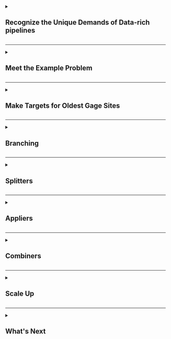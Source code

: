 <details>
<summary><h2>Recognize the Unique Demands of Data-rich pipelines</h2></summary>

In this course you'll learn about tools for data-intensive pipelines: how to download many datasets, run many models, or make many plots. Whereas a `for` loop would work for many quick tasks, here our focus is on tools for managing sets of larger tasks that each take a long time and/or are subject to occasional failure.

A recurring theme in this activity will be the *split-apply-combine* paradigm, which has many implementations in many software languages because it is so darn useful for data analyses. It works like this:

1. *Split* a large dataset or list of tasks into logical chunks, e.g., one data chunk per lake in an analysis of many lakes.
1. *Apply* an analysis to each chunk, e.g., fit a model to the data for each lake.
1. *Combine* the results into a single orderly bundle, e.g., a table of fitted model coefficients for all the lakes.

There can be variations on this basic paradigm, especially for larger projects:

1. The choice of how to *Split* an analysis can vary - for example, it might be fastest to download data for chunks of 100 sites rather than downloading all 10000 sites at once or downloading each site independently.
1. Sometimes we have several *Apply* steps - for example, for each site you might want to munge the data, fit a model, extract the model parameters, _and_ make a diagnostic plot specific to that site.
1. The *Combine* step isn't always necessary to the analysis - for example, we may prefer to publish a collection of plot .png files, one per site, rather than combining all the site plots into a single unweildy report file. That said, we may still find it useful to _also_ create a table summarizing which plots were created successfully and which were not.

### Setting Up Your Repo

You'll be revising files in this repository shortly. To follow a process similar to our team's standard git workflow, you should first clone this training repository to your local machine so that you can make file changes and commits there. 

### :keyboard: Activity: Set up your local repository

Open a git bash shell (Windows) or a terminal window (Mac) and change (`cd`) into the directory you work in for projects in R (for me, this is `~/Documents/Code`). There, clone the repository and set your working directory to the new project folder that was created:
```
git clone git@github.com:<user-name>/ds-pipelines-3-course-static.git
cd ds-pipelines-3-course-static
```

### :keyboard: Activity: Install packages as needed

You may need to install some of the packages for this course if you don't have them already. These are:

* **targets**
* **tarchetypes**
* **tidyverse**
* **dataRetrieval**
* **urbnmapr**
* **rnaturalearth**
* **cowplot**
* **leaflet**
* **leafpop**
* **htmlwidgets**

Install **urbnmapr** with `remotes::install_github('UrbanInstitute/urbnmapr')`.

All the rest should be installable with `install.packages()`.

### :keyboard: Activity: Invite some collaborators

One of the course coordinators was named as your contact for this course. They will provide code reviews during your course. To make it possible for you to request reviews from them, go to the *Settings* tab, *Manage access* subtab, and then click the green button to *Invite a collaborator* to add each of their usernames to your repo.

![How to invite reviewers](https://user-images.githubusercontent.com/12039957/83422503-9fb65e00-a3f7-11ea-8e06-ad87c813247e.png)

</details>

<hr>

<details>
<summary><h2>Meet the Example Problem</h2></summary>

It's time to meet the data analysis challenge for this course! Over the next series of lessons, you'll connect with the [USGS National Water Information System (NWIS)](https://waterdata.usgs.gov/nwis) web service to learn about some of the longest-running monitoring stations in USGS streamgaging history.

The repository for this course is already set up with a basic **targets** data pipeline that:
* Queries NWIS to find the oldest discharge gage in each of three Upper Midwest states
* Maps the state-winner gages

### :keyboard: Activity: Switch to a new branch

Before you edit any code, create a local branch called "three-states" and push that branch up to the remote location "origin" (which is the github host of your repository).

```
git checkout main
git pull origin main
git checkout -b three-states
git push -u origin three-states
```

The first two lines aren't strictly necessary when you don't have any new branches, but it's a good habit to head back to `main` and sync with "origin" whenever you're transitioning between branches and/or PRs.

### :keyboard: Activity: Explore the starter pipeline

Without modifying any code, start by inspecting and running the existing data pipeline.

- [ ] Open up *_targets.R* and read through - can you guess what will happen when you build the pipeline?
- [ ] Build all targets in the pipeline.
- [ ] Check out the contents of `oldest_active_sites`.

:bulb: Refresher hints:

* To build a pipeline, run `library(targets)` and then `tar_make()`.
* To assign an R-object pipeline target to your local environment, run `tar_load(mytarget)`. This function will load the object in its current state. 
* If you want to make sure you have the most up-to-date version of the target, you can have **targets** check for currentness or rebuild first by running `tar_make(mytarget)` and then using `tar_load(mytarget)`.
* You'll pretty much always want to call `library(targets)` in your R session while developing pipeline code - otherwise, you need to call `targets::tar_make()` in place of `tar_make()` anytime you run that command, and all that extra typing can add up.

When you're satisfied that you understand the current pipeline, note the value of `oldest_active_sites$site_no` and the image from *site_map.png* in an issue.

### :keyboard: Activity: Spot the split-apply-combine

Hey, did you notice that there's a *split-apply-combine* action happening in this repo already?

Check out the `find_oldest_sites()` function:
```r
find_oldest_sites <- function(states, parameter) {
  purrr::map_df(states, find_oldest_site, parameter)
}
```
This function:
- *splits* `states` into each individual state
- *applies* `find_oldest_site` to each state
- *combines* the results back into a single `tibble`

and it all happened in just one line! The *split-apply-combine* operations we'll be exploring in this course require more code and are more useful for slow or fault-prone activities, but they follow the same general pattern.

Check out the documentation for `map_df` at `?purrr::map_df` or [online here](https://purrr.tidyverse.org/reference/map.html) if this function is new to you.

### :keyboard: Activity: Apply a downloading function to each state

Awesome, time for your first code changes :pencil2:.

- [ ] Write three targets in *_targets.R* to apply `get_site_data()` to each state in `states` (insert these new targets under the `# TODO: PULL SITE DATA HERE` placeholder in `_targets.R`). The targets should be named `wi_data`, `mn_data`, and `mi_data`. `oldest_active_sites` should be used for the `sites_info` argument in `get_site_data()`.

- [ ] Add a call to `source()` near the top of *_targets.R* as needed to make your pipeline executable.

- [ ] Test it: You should be able to run `tar_make()` with no arguments to get everything built.

:bulb: Hint: the `get_site_data()` function already exists and shouldn't need modification. You can find it by browsing the repo or by hitting **Ctrl-SHIFT-F.** in RStudio and then searching for "get_site_data".

When you're satisfied with your code, open a PR to merge the "three-states" branch into "main". Make sure to add `_targets/*`, `3_visualize/out/*`, and any *.DS_Store* files to your `.gitignore` file before committing anything. In the description box for your PR, include a screenshot or transcript of your console session where the targets get built.

</details>

<hr>

<details>
<summary><h2>Make Targets for Oldest Gage Sites</h2></summary>

Congrats, your PR is open! 

Did you have to run `tar_make()` more than once to get the build to complete? I set up the repo so that would be likely. Note that you *didn't* have to change your code or figure out which targets failed before calling `tar_make()` again - that's the beauty of a formal data pipeline. But you *did* (probably) have to call `tar_make()` several times...that's the inefficiency that we'll be tackling in the next section. Stay tuned! :popcorn:

### :keyboard: Activity: Get this PR reviewed

You've probably coded things correctly to resolve the issues presented earlier...but to follow our best practices, you should still ask someone else to do a review and merge when they agree it's ready.

Assign your course contact to review and merge your PR (after any revisions that may be needed). Also add comments to this PR or in Teams with any questions that have come up.

</details>

<hr>

<details>
<summary><h2>Branching</h2></summary>

In the last section you noted some inefficiencies with writing out many nearly-identical targets within a remake.yml:
1. It's a pain (more typing and potentially a very long *_targets.R* file) to add new sites.
2. Potential for errors (more typing, more copy/paste = more room for making mistakes).

In this section we'll fix those inefficiencies by adopting the *branching* approach supported by **targets** and the support package **tarchetypes**.

### Definitions

**Branching** in **targets** refers to the approach of scaling up a pipeline to accomodate many tasks. It is the **targets** implementation of the *split-apply-combine* operation. In essence, we *split* a dataset into some number of **tasks**, then to each task we *apply* one or more analysis **steps**. Branches are the resulting targets for each unique task-and-step match.

In the example analysis for this course, each task is a state and the first step is a call to `get_site_data()` for that state's oldest monitoring site. Later we'll create additional steps for tallying and plotting observations for each state's site. See the image below for a conceptual model of branching for this course analysis.

![Branches](https://user-images.githubusercontent.com/13220910/125487324-fe9f0204-80ec-4d06-b751-ebf434eec64c.png)

We implement branching in two ways: as **static branching**, where the task targets are predefined before the pipeline runs, and **dynamic branching**, where task targets are defined while the pipeline runs.

In this section you'll adjust the existing pipelining to use branching for this analysis of USGS's oldest gages.

### :keyboard: Activity: Switch to a new branch

Before you edit any code, create a local branch called "static-branching" and push that branch up to the remote location "origin" (which is the github host of your repository).

```
git checkout main
git pull origin main
git checkout -b static-branching
git push -u origin static-branching
```

The first two lines aren't strictly necessary when you don't have any new branches, but it's a good habit to head back to `main` and sync with "origin" whenever you're transitioning between branches and/or PRs.

---
                     
test
                     
<hr> 
Before we get to editing, let's briefly discuss the differences between static and dynamic branching, and how you choose between them.

### Dynamic branching

In dynamic branching, your **tasks** are defined by another target in your pipeline. They are *dynamic* because the task targets can change while the pipeline is being built. This is particular useful when the tasks depend on some number of files that may change through time as you run your pipeline. Read more about the key parts of dynamic branching below.

1. **Set up**: Dynamic branching is set up by using `tar_target()` as you usually would (where the `command` you pass in represents one **step**) but adding the argument `pattern` to define how to split a previous target into tasks. Typically, you will see `map()` used to define the `pattern` for splitting up a target into tasks, but you can find details about other options available [here in the `targets` documentation](https://books.ropensci.org/targets/dynamic.html#pattern-construction). 
2. **Define multiple steps**: To apply multiple steps to a set of tasks, you will need to write addition calls to `tar_target()` calls with `pattern` specified.
3. **Combining branch output**: To complete our split-apply-combine paradigm, we would need the output from each of our branches to be combined into one result per step. Dynamic branching will automatically **combine** the branches into a single output target for the branching step.
4. **Validation/testing**: For dynamic branching, you can test whether your branches are set up how you want them to be by using `tar_pattern()` and iterate on your branching structure before actually executing the pipeline.

Building on the example introduced previously, where we need to download, tally, and then plot data for multiple states, here is what dynamic branching could look like:

```r
library(targets)
library(tidyverse)
library(tarchetypes)

# Add source calls to files containing `get_nwis_data()`, `tally()`, and `plot()` here

list(
  tar_target(states, c('WI', 'MN', 'MI')),
  tar_target(data, get_nwis_data(states), pattern = map(states)),
  tar_target(count, tally(data), pattern = map(data)),
  tar_target(fig, plot(count), pattern = map(count))
)
```

### Static branching

In static branching, your **tasks** are defined by a named list or data.frame passed into your branching command. This is *static* because the tasks created won't update with the pipeline. You would need to update the list or data.frame. Read more about the key parts of static branching below.

1. **Set up**: Static branching is set up by using `tar_map()` function from the package `tarchetypes`. First, you pass in your **tasks** as a named list or data.frame into the `values` argument. Then, you can set up a step by adding a call to `tar_target()` and using the column or list element name containing the unique tasks as an argument to your `command` function. 
2. **Define multiple steps**: To apply multiple steps to a set of tasks, pass additional calls to `tar_target()` as arguments to `tar_map()`. 
3. **Combining branch output**: To complete our split-apply-combine paradigm, we would need the output from each of our branches to be combined into one result per step. Static branching does not automatically **combine** the branches into a single output target for the branching step. After `tar_map()`, add a target for `tar_combine()`, where you pass in the output from `tar_map()` and then specify the command used to combine the results into one object.
4. **Validation/testing**: For static branching, you can test whether your branches are set up how you want them to be by using `tar_visnetowrk()`, as we have done to inspect our pipelines without branching. Once you are happy with your branching set up, you can execute the pipeline.

Going back once again to the pipeline where we need to download, tally, and then plot data for multiple states, here is what the static branching version would look like:

```r
library(targets)
library(tidyverse)
library(tarchetypes)

# Add source calls to files containing `get_nwis_data()`, `tally()`, and `plot()` here

tasks <- tibble(states = c('WI', 'MN', 'MI'))

list(
  tar_map(
    values = tasks,
    tar_target(data, get_nwis_data(states)),
    tar_target(count, tally(data)),
    tar_target(fig, plot(count))
  )
)
```

### How do you choose?

How do you know when to use dynamic or static branching? This is tricky because both will work in many scenarios (as we saw above), but it ultimately comes down to how your tasks are defined. 

When your tasks are predefined (e.g. states, a few basins, a specific set of user-defined sites), it makes sense to use static branching (though you can use dynamic as illustrated with our examples above). This doesn't mean you can't manually add a few additional tasks (e.g. include more states) but it means that adding more is a manual step that the user needs to remember to do. One pro to using static branching in these instances is that you can visualize your branches with the rest of your pipeline using `tar_visnetwork()`, whereas you cannot visualize the branches when using the dynamic branching approach.

When your tasks could change based on previous parts of your pipeline, you should choose dynamic branching. Examples of this include iterating over files in a directory (the files could change!) or using an inventory of sites to then pull data (when the inventory reruns, it may return different sites). A con is not being able to visualize your branches ahead of time, but you can still inspect them by running `tar_pattern()`. A pro with dynamic branching is that it follows the same pattern as all of your other targets, by using `tar_target()` with just one additional argument specified. Another pro for dynamic branching is that your output from each branch is automatically combined into one target. 


With that intro out of the way, let's get going on *implementing* code for branching already!

<hr>

Now that you have learned about branching, let's add it to our code. Currently, you have 3 individual targets that will download site data from our 3 Midwest states and store in a target named with the state name. Those targets look something like this:

```r
tar_target(wi_data, get_site_data(oldest_active_sites, states[1], parameter)),
tar_target(mn_data, get_site_data(oldest_active_sites, states[2], parameter)),
tar_target(mi_data, get_site_data(oldest_active_sites, states[3], parameter)),
```

We are going to convert the code for those targets into static branching. We are going to make these changes on the branch that we created earlier. Let's get started!

### :keyboard: Activity: Implement static branching to download data by state

#### Include appropriate packages

Now that we are using static branching, our main pipeline makefile will need the `tarchetypes` package. In addition, we will use `tibble::tibble()` to define our task data.frame. Make these two packages available to the targets pipeline by adding the following to the other library calls in `_targets.R`:

```r
library(tarchetypes)
library(tibble)
```

#### Replace state targets with branching code

To get started, copy the code below and replace your 3 individual state targets (shown above) with it.

```r
tar_map(
  values = tibble(state_abb = states),
  tar_target(data, get_site_data(oldest_active_sites, state_abb, parameter))
  # Insert step for tallying data here
  # Insert step for plotting data here
),
```

#### Verify your task values

This is already set up for you, but is worth going over. Your task names are passed into `tar_map()` using the argument `values`. This argument will accept a list or a data.frame/tibble and the names of the list elements or columns are used as arguments to the functions in your steps. Rather than change the `states` object outside of `tar_map()` (because that would require us to also update `oldest_active_sites` which uses `states`), we are using that vector to create a column called `state_abb` in the `tibble` passed to `values`. That means, when we need to pass in the task names as an argument to a function, we use `state_abb`, the column name containing those task names.

#### Check your progress

You have already learned about `tar_visnetwork()` as a way to visualize your pipeline before running it. By default, it will show targets and functions. We would just like to check that our branch targets are set up appropriately, so try running `tar_visnetwork(targets_only = TRUE)` to get a visual with just targets. You should see something similar to the image below, where there are three targets prefixed with `data_`. 

![branch_targets](https://user-images.githubusercontent.com/13220910/119854642-daea5080-bed6-11eb-9c64-a4bfab5d437a.png)

Those targets prefixed with `data_` are the branches (targets per task-step) for the `get_site_data()` step. They are automatically named using the target name you pass to `tar_target()` + an `_` + the task identifier. You can test this by changing that target name from `data` to `nwis_data` and re-running `tar_visnetwork(targets_only = TRUE)`. You should now see the branches `nwis_data_MI`, `nwis_data_MN`, and `nwis_data_WI` in the visual.

You can also use a function called `tar_manifest()` to check your pipeline before running. It will return a table of information about each target and the function call that will be used to create it. Try running `tar_manifest()`. You should see

```r
# A tibble: 5 x 3
  name                command                                                            pattern
  <chr>               <chr>                                                              <chr>  
1 oldest_active_sites "find_oldest_sites(states, parameter)"                             NA     
2 nwis_data_MI        "get_site_data(oldest_active_sites, \"MI\", parameter)"            NA     
3 nwis_data_MN        "get_site_data(oldest_active_sites, \"MN\", parameter)"            NA     
4 nwis_data_WI        "get_site_data(oldest_active_sites, \"WI\", parameter)"            NA     
5 site_map_png        "map_sites(\"3_visualize/out/site_map.png\", oldest_active_sites)" NA        
```

If your pipeline doesn't look as you expect it should, keep iterating on your code in the `_targets.R` file. When you're happy with your pipeline, run `tar_manifest(starts_with('nwis_data'))` to see the details for just the branches.

<hr>

Now that you have branching set up for downloading data from NWIS, it is time to run the pipeline!

### :keyboard: Activity: Use `tar_make()` to build the pipeline with static branching

Run `tar_make()` to execute your pipeline. You may have to call `tar_make()` a few times to get through any [pretend] failures in the data pulls (I had to run it 5 times), but ultimately you should have seen something like this output:

```r
> tar_make()
v skip target oldest_active_sites
v skip target nwis_data_MI
v skip target nwis_data_MN
* run target nwis_data_WI
  Retrieving data for WI-04073500
* run target site_map_png
* end pipeline
```

If you're not there yet, keep trying until your output has only `*` or `v` next to the output. Then proceed: 

1. Call `tar_make()` one more time. You should see a green "V" next to each target.

2. Add `'IL'` to the `states` target. Then call `tar_make()` again (you may have to run it multiple times to get passed [pretend] failures). It builds `data_IL` for you right? Cool! But there's something inefficient happening here, too - what is it? Can you guess why this is happening?

3. Make a small change to the `get_site_data()` function: change `Sys.sleep(2)` to `Sys.sleep(0.5)`. Then call `tar_make()` again (and again and again if you get [pretend] internet failures). What happened?

Answer the questions from 2 and 3 above for yourself.

#### Check your progress

Here are my answers to the above questions:

_Q: 2. Add `'IL'` to the `states` target. Then call `tar_make()` again (you may have to run it multiple times to get passed [pretend] failures). It builds `data_IL` for you right? Cool! But there's something inefficient happening here, too - what is it? Can you guess why this is happening?_

A: It built `WI_data`, `MN_data`, and `MI_data` again even though there was no need to download those files again. This happened because those three targets each depend on `oldest_active_sites`, the inventory object, and that object changed to include information about a gage in Illinois. It would be ideal if each branch only depended on exactly the values that determine whether the data need to be downloaded again.

_Q: 3. Make a small change to the `get_site_data()` function: change `Sys.sleep(2)` to `Sys.sleep(0.5)`. Then call `tar_make()` again (and again and again if you get [pretend] internet failures). What happened?_

A: It skipped `oldest_active_sites` and then rebuilt each of the branches, `nwis_data_MI`, `nwis_data_MN`, `nwis_data_WI`, and `nwis_data_IL`. **targets** knows that the function updated and that these targets depend on that function. So cool! But the change we made doesn't actually change the output files from this function, but **targets** doesn't know that; it noticed a change in the function and rebuilt all of the targets that used it. The good thing is that any targets that depend on these `nwis_data_` targets would not rebuild because they wouldn't have changed since the last build. Also a reminder as to why it is a good idea to keep functions focused on smaller, specific activities. The more that the function does, the more opportunities there are for you to make updates/fixes/improvements, and you may end up rebuilding more than you want to. 

We'll deal with (2) in the next section.

### :keyboard: Activity: Create a PR with your new branching technique

You now have a functioning pipeline that uses branching to download data for the oldest USGS streamgage in 4 different states! Go ahead and commit these changes to `_targets.R` to your branch and then open a Pull Request. Now assign your course contact to review your PR. Either they or you can merge after any comments or change requests have been resolved.

</details>

<hr>

<details>
<summary><h2>Splitters</h2></summary>

In the last section you noted a lingering inefficiency: When you added Illinois to the `states` vector, your branching pipeline built `nwis_data_WI`, `nwis_data_MN`, and `nwis_data_MI` again even though there was no need to download those files again. This happened because those three targets each depend on `oldest_active_sites`, the inventory target, and that target changed to include information about a gage in Illinois. As I noted in that section, it would be ideal if each task branch only depended on exactly the values that determine whether the data need to be downloaded again. But we need a new tool to get there: a **splitter**.

The splitter we're going to create in this section will split `oldest_active_sites` into a separate table for each state. In this case each table will be just one row long, but there are plenty of situations where the inputs to a set of tasks will be larger, even after splitting into task-size chunks. Some splitters will be quick to run and others will take a while, but either way, we'll be saving ourselves time in the overall pipeline!

### Background

#### The object way to split

So far in our pipeline, we already have an object that contains the inventory information for all of the states, `oldest_active_sites`. Now, we can write a splitter to take the full inventory and one state name and return a one-row table.

```r
get_state_inventory <- function(sites_info, state) {
  site_info <- dplyr::filter(sites_info, state_cd == state)
}
```

And then we could insert an initial branching step where we pulled out that state's information before passing it to the next step, such that our `tar_map()` call would look like:
```r
tar_map(
  values = tibble(state_abb = states),
  tar_target(nwis_inventory, get_state_inventory(sites_info = oldest_active_sites, state_abb)),
  tar_target(nwis_data, get_site_data(nwis_inventory, state_abb, parameter))
)
```

#### The file way to split

The "object way to split" described above works well in many cases, but note that `get_state_inventory()` is called for each of our task targets (so each state). Suppose that `oldest_active_sites` was a file that took a long time to read in - we've encountered cases like this for large spatial data files, for example - you'd have to re-open the file for each and every call to `get_state_inventory()`, which would be excruciatingly slow for a many-state pipeline. If you find yourself in that situation, you can approach "splitting" with files rather than objects.

Instead of calling `get_state_inventory()` once for each state, we could and write a single **splitter** function that accepts `oldest_active_sites` and writes a single-row table for each state. It will be faster to run because there will not be redundant reloading of the data that is needing to be split. This type of splitter would not be within your branching code and instead return a single summary table describing the state-specific files that were just created. 

For this next exercise, the object method for splitting described before will suit our needs just fine. There is no need to create a single splitter function that saves state-specific files for now. We are mentioning it here so that you can be aware of the limitations of splitters and be aware that other options exist.

#### Your mission

In this section you'll create a splitter to make your task table more efficient in the face of a changing inventory in `oldest_active_sites`. Your splitter function will generate separate one-row inventory data for each state.

Ready?

<hr>

### :keyboard: Activity: Switch to a new branch

Before you edit any code, create a local branch called "splitter" and push that branch up to the remote location "origin" (which is the github host of your repository).

```
git checkout main
git pull origin main
git checkout -b splitter
git push -u origin splitter
```

The first two lines aren't strictly necessary when you don't have any new branches, but it's a good habit to head back to `main` and sync with "origin" whenever you're transitioning between branches and/or PRs.

<hr>

### :keyboard: Activity: Create a separate inventory for each state

- [ ] Add a new target to your `tar_map()` call just before the `nwis_data` target but below the `values` input using this boilerplate:
  ```r
  tar_target(nwis_inventory, ),
  ```

- [ ] Add code to subset the rows in `oldest_active_sites` based on the branching variable, `state_abb`. Remember that `oldest_active_sites` has a column called `state_cd` containing the state abbreviations. Hint: go peek at the first line of the function `get_site_data()` in `1_fetch/src/get_site_data.R`.

- [ ] Edit your call for the `nwis_data` target to use `nwis_inventory` instead of `oldest_active_sites` to take advantage of your newly split data.

- [ ] Lastly, the first step in `get_site_data()` that filters the input data is not longer needed (because that is taken care of in your new splitter step!). But careful - the incoming data is an argument called `sites_info` but the rest of the function relies on `site_info` (singular `site` not `sites`). So, delete that first line but then update the argument name to be singular, `site_info`. Now you are good :)

#### Test

When you think you've got it right, run your pipeline again!
```r
tar_make()
```

You should now see targets being built called `nwis_inventory_WI`, `nwis_inventory_IL`, etc. It should redownload all of the data for WI, MN, MI, and IL (so rebuild `nwis_data_WI`, `nwis_data_MI`, etc) because we changed the inputs and the function for those targets. The real magic comes next.

If you're not quite getting the build to work, keep editing until you have it (but remember that there may still be "internet transfer failures" which require you to run `tar_make()` a few times). When you've got it, copy and paste the console output of `tar_make()` and `tar_visnetwork()` into an issue.

<hr>

### :keyboard: Activity: Test your splitter's power

You have a fancy new splitter, but you still need to see the benefits in action.

#### Test

- [ ] Call `tar_make()` one more time. Nothing should rebuild.

- [ ] Add Indiana (`IN`) and Iowa (`IA`) to the vector of `states` in *_targets.R*. Rebuild. Did you see the rebuilds and non-rebuilds that you expected?

(If you're not sure what you should have expected, check with your course contact, or another teammate.)

#### Commit and PR

Comfortable with your pipeline's behavior? Time for a PR!

- [ ] Commit your changes to *1_fetch/src/get_site_data.R*, and *_targets.R*. Use `git push` to push your change up to the "splitter" branch on GitHub.

When everything is committed and pushed, create a pull request on GitHub. In your PR description note which targets got built when you added `IN` and `IA` to `states` and copy/paste the console output of `tar_make()` and `tar_visnetwork()`.

</details>

<hr>

<details>
<summary><h2>Appliers</h2></summary>

Your pipeline is looking pretty good! Now it's time to add complexity. I've just added these two files to the repository:
* *2_process/src/tally_site_obs.R*
* *3_visualize/src/plot_site_data.R*

In this section you'll add these functions to the branching code in the form of two new steps.

### Background

The goal of this section is to expose you to **multi-step branching**. They're not hugely different from the single-step branching we've already implemented, but there are a few details that you haven't seen yet. The changes you'll make for this section will also set us up to touch on some miscellaneous pipeline topics. Briefly, we'll cover:

* The syntax for adding multiple steps
* How to declare dependencies among steps within branching
* A quick look at / review of *split-apply-combine* with the lightweight **dplyr** syntax

#### Reminder about dynamic vs static branching

Remember that both dynamic and static branching can have multiple steps or **appliers**, but they are defined differently. We will focus on static branching for now, but remember that you can always reference the information for dynamic and static branching in their respective locations in the **targets** user guide ([dynamic branching documentation](https://books.ropensci.org/targets/dynamic.html); [static branching documentation](https://books.ropensci.org/targets/static.html)).

#### Adding another step in static branching

As you already know, static branching is set up using the `tar_map()` function, where task targets are defined by the argument `values` as either a list or data.frame and steps are defined by a call to `tar_target()` as an additional argument. Up until now, your static branching code in `_targets.R`, looks something like 

```r
tar_map(
  values = tibble(state_abb = states),
  tar_target(nwis_inventory, filter(oldest_active_sites, state_cd == state_abb)),
  tar_target(nwis_data, get_site_data(nwis_inventory, state_abb, parameter))
  # Insert step for tallying data here
  # Insert step for plotting data here
)
```

We actually already have more than one step in our branching setup - `nwis_inventory` and `nwis_data`. This shows that you can include additional calls to `tar_target()` to add more appliers to your branches. If you want to use a previous step's output, just use the target name from that step and **targets** will appropriately pass only the output relevant to each task target between the steps within `tar_map()`. We are going to add a few more steps to our static branching and there is already a hint for where we will add these ... *ahem* `#Insert step for tallying data here` and `#Insert step for plotting data here` *ahem*. 

#### Steps that require additional info per task

So far, we have used functions in static branching that only needed our state abbreviation, e.g. "WI" or "IL". What happens when we want to have other information used per task? For example, we need to save files per task and we want those to be passed into our step function. Easy! We can just edit the information we pass in for `values`. Currently, we are using a single-column `tibble` but that can easily have multiple columns and those columns can be used as arguments to `tar_target()` commands within `tar_map()`. We will try this out next!

<hr>

### :keyboard: Activity: Switch to a new branch

Before you edit any code, create a local branch called "appliers" and push that branch up to the remote location "origin" (which is the github host of your repository).

```
git checkout main
git pull origin main
git checkout -b appliers
git push -u origin appliers
```

The first two lines aren't strictly necessary when you don't have any new branches, but it's a good habit to head back to `main` and sync with "origin" whenever you're transitioning between branches and/or PRs.

<hr>

### :keyboard: Activity: Add two new appliers

#### Code

In *_targets.R*:

- [ ] Add a new step right after `nwis_data`. It should create R object targets called `tally_WI`, `tally_MI`, etc., should call the `tally_site_obs()` function (also already defined for you in *2_process/src/tally_site_obs.R*), and should make use of the targets created in `nwis_data`.

- [ ] We are about to add a fourth step to our static branching, where we create plot image files. First, we want to add our new file names to our branches defined in `values`. Add another column to the tibble called `state_plot_files` that includes *3_visualize/out/timeseries_WI.png*, *3_visualize/out/timeseries_MN.png*, etc. by editing`tibble(state_abb = states)` to be

```r
tibble(state_abb = states) %>% 
  mutate(state_plot_files = sprintf("3_visualize/out/timeseries_%s.png", state_abb))
```

- [ ] Add a fourth step to plot the data. This step should have a target name of `timeseries_png`, should call the `plot_site_data()` function (defined in *3_visualize/src/plot_site_data.R*), should use the image filename for each task stored in the `state_plot_files` column, and should make use of the targets created in `nwis_data` (no need to link to the `tally` targets).

- [ ] Make the two new function files (where `plot_site_data()` and `tally_site_obs()` are defined) available to the pipeline by adding `source()` calls to `_targets.R`.

- [ ] The `tally_site_obs()` function uses a function from the package **lubridate**. Add this package to the `packages` argument in your `tar_option_set()` call.

- [ ] Speaking of packages, we added `%>%` and `mutate` to `_targets.R` in order to add a new column to our task tibble. These are made available by the `dplyr` package which is included in `tidyverse`, and while `tidyverse` is loaded in `tar_option_set()`, it is not loaded when the top-level makefile is run. So, we need to add `library(dplyr)` to the top of `_targets.R`. One common practice is to wrap any `library(dplyr)` and `library(tidyverse)` calls used at the top of target makefiles with `suppressPackageStartupMessages()`. This hides those startup messages about masking functions and what pacakges are being attached. If we don't hide them, they will appear *every* time we run `tar_make()` which isn't necessary and can sometimes be distracting.

- [ ] Now that we have added an additional column in `values`, we have less certainty about what `tar_map()` will use as the suffix when naming branch targets. To control what is used as the suffix, you can specify what part of `values` to use by passing in the column name to the `names` argument within `tar_map()`. This guarantees that `_WI`, `_MN`, etc will be used and not the long image filenames (that could get messy!). Go ahead and add `names = state_abb` as the final argument to `tar_map()`.

#### Test

- [ ] Run `tar_make()`. Is it building a timeseries plot and a `tally` object for each state? If not, keep fiddling with your code until you get it to work.

- [ ] Check the contents of the *3_visualize/out* directory and inspect at least one of the plots. How do they look?

- [ ] Load the value of `tally_IL` to a variable of the same name in your global environment (hint: `?tar_load()`)

When you're feeling confident, creat the following outputs for comparison:
* an image from one of the new plots in *3_visualize/out*,
* a printout of the first 10 lines of `tally_IL`, and
* a copy of the image shown by `tar_visnetwork()`.

<hr>

#### Check your progress

To help you assess your pipeline, here's what the expected outputs should look like:

_* an image from one of the new plots in *3_visualize/out*, and_

![timeseries_WI](https://user-images.githubusercontent.com/12039957/82912759-71d6a280-9f3b-11ea-8e89-381ab350aeca.png)

_* a printout of the first 10 lines of `IL_tally`_

```r
> head(tally_IL, 10)
# A tibble: 10 x 4
# Groups:   Site, State [1]
   Site     State  Year NumObs
   <chr>    <chr> <dbl>  <int>
 1 05572000 IL     1908    332
 2 05572000 IL     1909    365
 3 05572000 IL     1910    365
 4 05572000 IL     1911    365
 5 05572000 IL     1912    337
 6 05572000 IL     1914    192
 7 05572000 IL     1915    365
 8 05572000 IL     1916    366
 9 05572000 IL     1917    365
10 05572000 IL     1918    365
```

_* a copy of the image shown by tar_visnetwork()._

![visnetwork_image](https://user-images.githubusercontent.com/13220910/127886177-4c632f4f-67a9-4a81-9758-7f317d7c72b6.png)

<hr>

### :keyboard: Activity: Spot the split-apply-combine (again)

- [ ] Check out the code for `tally_site_obs()`. To strengthen your familiarity with the *split-apply-combine* paradigm, can you isolate the *split*, *apply*, and *combine* operations within this **tidyverse** expression?
```r
site_data %>%
  mutate(Year = lubridate::year(Date)) %>%
  # group by Site and State just to retain those columns, since we're already only looking at just one site worth of data
  group_by(Site, State, Year) %>%
  summarize(NumObs = length(which(!is.na(Value))))
```

<hr>

#### Check your progress

Here's where I think the *split-apply-combine* paradigm is manifested in **tidyverse**:

The split is decided here:
```r
group_by(Site, State, Year) %>%
```

The `apply` is the expression
```r
length(which(!is.na(Value)))
```

And both `apply` and `combine` are orchestrated by
```r
summarize()
```

It's amazing how concise these actions can be in **tidyverse**, don't you think? The **targets** version would require more code to do the exact same operation, but it brings the special benefit of only (re)building those elements that aren't already up to date.

<hr> 

### :keyboard: Activity: Revise and rebuild a step

The timeseries plots aren't meant to be publication quality, but it would be nice to touch them up just a bit.

- [ ] Revise the title to include the `State` value from the first row of the `site_data` object.

- [ ] Run `tar_make()` to build the plots again. Only the targets `timeseries_png_WI`, `timeseries_png_MN`, etc should have built. Everything else should have been skipped.

- [ ] Copy your console output from the `tar_make()` you just ran and one of the updated plots for a comparison to the expected output.

<hr> 

#### Check your progress

_Copy your console output from the `tar_make()` you just ran_

Do you get something like this, where only six targets were rebuilt?

```r
v skip target oldest_active_sites
v skip target nwis_inventory_WI
v skip target nwis_inventory_IL
v skip target nwis_inventory_IN
v skip target nwis_inventory_MI
v skip target site_map_png
v skip target nwis_inventory_MN
v skip target nwis_inventory_IA
v skip target nwis_data_WI
v skip target nwis_data_IL
v skip target nwis_data_IN
v skip target nwis_data_MI
v skip target nwis_data_MN
v skip target nwis_data_IA
v skip target tally_WI
* start target timeseries_png_WI
  Plotting data for WI-04073500
* built target timeseries_png_WI
v skip target tally_IL
* start target timeseries_png_IL
  Plotting data for IL-05572000
* built target timeseries_png_IL
v skip target tally_IN
* start target timeseries_png_IN
  Plotting data for IN-03373500
* built target timeseries_png_IN
* start target timeseries_png_MI
  Plotting data for MI-04063522
* built target timeseries_png_MI
v skip target tally_MI
* start target timeseries_png_MN
  Plotting data for MN-05211000
* built target timeseries_png_MN
v skip target tally_MN
* start target timeseries_png_IA
  Plotting data for IA-05420500
* built target timeseries_png_IA
v skip target tally_IA
* end pipeline
```

_Copy ... one of the updated plots for a comparison to the expected output_

I edited `ggtitle(site_data$Site[1])` to be `ggtitle(sprintf("%s-%s", site_data$State[1], site_data$Site[1]))`, so my updated plot looks like

![updated_wi_plot](https://user-images.githubusercontent.com/13220910/119910012-d1370c00-bf1b-11eb-926e-05c69be70837.png)

<hr>

### :keyboard: Activity: Merge your new appliers

Now that we've added these new appliers and thoroughly tested them, your code is ready for a pull request. Go for it!

Now assign your course contact to review your PR. Either they or you can merge after any comments or change requests have been resolved.

</details>

<hr>

<details>
<summary><h2>Combiners</h2></summary>

So far we've implemented *split* and *apply* operations; now it's time to explore *combine* operations in **targets** pipelines.

In this section you'll add two *combiners* to serve different purposes - the first will combine all of the annual observation tallies into one giant table, and the second will summarize the set of state-specific timeseries plots generated by the task table. 

### Background

#### Approach

Given your current level of knowledge, if you were asked to add a target combining the tally outputs you would likely add a call to `tar_target` and use the branches as input to a `command` that aggregated the data. While this would certainly work, the number of inputs to a combiner should change if the number of tasks changes. If we hand-coded a combiner target with `tar_target` that accepted a set of inputs (e.g., `tar_target(combined_tallies, combine_tallies(tally_WI, tally_MI, [etc]))`), we'd need to manually edit the inputs to that function anytime we changed the `states` vector. That would be a pain and would make our pipeline susceptible to human error if we forgot or made a mistake in that editing. 

#### Implementation

The **targets** way to use combiners for static branching is to work with the `tar_combine()` function (recall that **combiners** are automatically applied to the output in dynamic branching). `tar_combine()` is set up in a similar way to `tar_target()`, where you supply the target name and a function to the target as the `command`. The difference is that the input to the `command` will be multiple targets passed in to the `...` argument. The output from a `tar_combine()` can be an R object or a file, but file targets need to have `format = "file"` passed in to `tar_combine()` and the function used as `command` must return the filepath.  

Some additional implementation considerations:

* In order to use `tar_combine()` with the output from `tar_map()`, you will need to save the output of `tar_map()` as an object. Thus, the branching declaration should look something like `mapped_output <- tar_map()` so that `mapped_output` can be used in your `tar_combine()` call.

* You can write your own combiner function or you can use built-in combiner functions for common types of combining (such as `bind_rows()`, `c()`, etc). If you write your own combiner function, it needs to be in a script sourced in the makefile using `source()`. The default combiner is `?vctrs::vec_c`, which is a a fancy version of `c()` that ensures the resulting vector keeps the common data type (e.g. factors remain factors).

* When you pass the output of `tar_map()` to `tar_combine()`, all branch output from `tar_map()` will be used by default. If you had multiple steps in your `tar_map()` (i.e. multiple calls to `tar_target()`), and you only want to combine results from one of those, you can add `unlist = FALSE` to your `tar_map()` call so that the `tar_map()` output remained in a nested list. This makes it possible to reference just the output from each `tar_target()` and use in `tar_combine()`. For example, if you had three steps in your `tap_map()` call and you wanted to combine only those branches from the third step that had a target name of `sum_resuts`, you could use `mapped_output[[3]]` or `mapped_output$sum_results` as the input to `tar_combine()`. 

* Within your `tar_combine()` function, pass the `...` to your `command` function by specifying `!!!.x` in its place. It feels strange, but has to do with how the function handles non-standard evaluation. You can see an example of using this syntax when you look at the default for `command` in thehelp file for `?tarchetypes::tar_combine()`.

* When specifying the `command` argument to `tar_combine()`, you need to include the argument, e.g. `command = my_function()`. Since `tar_combine()` has `...` as its second argument, anything else you pass in without the argument name will be considered part of `...`. It can result in some weird errors.

Don't worry if not all of this clicked yet. We are about to see it all in action!

<hr>

### :keyboard: Activity: Switch to a new branch

Before you edit any code, create a local branch called "combiners" and push that branch up to the remote location "origin" (which is the github host of your repository).

```
git checkout main
git pull origin main
git checkout -b combiners
git push -u origin combiners
```

The first two lines aren't strictly necessary when you don't have any new branches, but it's a good habit to head back to `main` and sync with "origin" whenever you're transitioning between branches and/or PRs.

<hr>

### :keyboard: Activity: Add a data combiner

#### Write `combine_obs_tallies()`

- [ ] Add a new function called `combine_obs_tallies` somewhere in *2_process/src/tally_site_obs.R*. The function declaration should be `function(...)`; when the function is actually called, you can anticipate that the arguments will be a bunch of tallies tibbles (**tidyverse** data frames). Your function should return the concatenation of these tibbles into one very tall tibble.

- [ ] Test your `combine_obs_tallies()` function. Run
  ```r
  source('2_process/src/tally_site_obs.R') # load `combine_obs_tallies()`
  tar_load(tally_WI)
  tar_load(tally_MN)
  tar_load(tally_IL)
  combine_obs_tallies(tally_WI, tally_MN, tally_IL)
  ```
  The result should be a tibble with four columns and as many rows as the sum of the number of rows in `WI_tally`, `MN_tally`, and `IL_tally`. If you don't have it right yet, keep fiddling and/or ask for help.

#### Prepare the makefile to use `combine_obs_tallies()`

- [ ] Move your static branching setup outside of your targets list and save above as an object called `mapped_by_state_targets`. It should look something like
  ```r
  mapped_by_state_targets <- tar_map(...)
  
  list(
    tar_target(oldest_active_sites, ...),
    
    tar_target(site_map_png, ...)
  )
  ```

- [ ] Now add `mapped_by_state_targets` as a target between `oldest_active_sites` and `site_map_png` in your list of targets.

- [ ] Add `unlist=FALSE` to your `tar_map()` call, so that we can reference only the branch targets from the `tally` step in `tar_combine()`.

#### Add your combiner target

- [ ] Add a new target between `mapped_by_state_targets` and the `site_map_png` target called `obs_tallies`. Instead of `tar_target()`, this will use `tar_combine()`.

- [ ] Populate your `tar_combine()` call with input for just the tally branches by subsetting the `tar_map()` output object, and the appropriate call to `combine_obs_tallies()` for the `command` (remember you will need `!!!.x`).

#### Test

Run `tar_make()` and then `tar_load(obs_tallies)`. Inspect the value of `obs_tallies`. Is it what you expected? Note your observations for a comparison with the expected answer.

<hr>

_Inspect the value of `obs_tallies`. Is it what you expected?_

Here's what my `obs_tallies` looks like. Your number of rows might vary slightly if you build this at a time when the available data have changed substantially, but the column structure and approximate number of rows ought to be about the same. If it looks like this, then it meets my expectations and hopefully also yours.
```
> obs_tallies
# A tibble: 738 x 4
# Groups:   Site, State [6]
   Site     State  Year NumObs
   <chr>    <chr> <dbl>  <int>
 1 04073500 WI     1898    365
 2 04073500 WI     1899    365
 3 04073500 WI     1900    365
 4 04073500 WI     1901    365
 5 04073500 WI     1902    365
 6 04073500 WI     1903    365
 7 04073500 WI     1904    366
 8 04073500 WI     1905    365
 9 04073500 WI     1906    365
10 04073500 WI     1907    365
# … with 728 more rows
```

<hr>

### :keyboard: Activity: Use the combiner target downstream

It's time to reap the rewards from your first combiner.

- [ ] Create a new target in *_targets.R* that takes advantage of your new combined tallies. Use the `plot_data_coverage()` function already defined for you (find it by searching or browsing the repository - remember `Ctrl-Shift-F.`), and pass in `obs_tallies` as the `oldest_site_tallies` argument. Set up your target to create a file named `"3_visualize/out/data_coverage.png"` and name the target appropriately. Remember to add a `source()` call to load the file with the new function near the top of *_targets.R*. Add this to your `list()` of targets after `obs_tallies` but before `site_map_png`, so that it is connected to the main pipeline.

- [ ] Test your new target by running `tar_make()`, then checking out *3_visualize/out/data_coverage.png*.

- [ ] Test your new pipeline by removing a state from `states` and running `tar_make()` once more. Did *3_visualize/out/data_coverage.png* get revised? If not, see if you can figure out how to make it so. Ask for help if you need it.

When you've got it, review you image of *3_visualize/out/data_coverage.png*.

<hr>

Great, you have a combiner hooked up from start to finish, and you probably learned some things along the way! It's time to add a second combiner that serves a different purpose - here, rather than produce a target that _contains_ the data of interest, we'll produce a combiner target that _summarizes_ the outputs of interest (in this case the state-specific .png files we've already created).

### Why do we need a summary target of outputs?

While this isn't necessary for the pipeline to operate, summarizing file output in large pipelines can be advantageous in some circumstances. Mainly, when we want to version control information about parts of the pipeline that were updated for ourselves or collaborators. We can't check in R object targets to GitHub and we usually avoid checking in data files (e.g. PNGs, CSVs, etc) to GitHub because of the file sizes. So, instead, we can combine some metadata about the file targets generated in the pipeline into a small text file, save in a `log/` folder, and commit that to GitHub. Then, any future runs of the pipeline that change any of the metadata we include in the summary file would be tracked as a change to that file.

The first step is to write a custom function to take a number of target names and generate a summary file using output from `tar_meta()`. We will refer to this file as an indicator file, where the file lines *indicate* the hash of the file. We will save as a CSV so that individual lines of the CSV can be tracked as changed or not. See below for a function that does exactly this!

```r
summarize_targets <- function(ind_file, ...) {
  ind_tbl <- tar_meta(c(...)) %>% 
    select(tar_name = name, filepath = path, hash = data) %>% 
    mutate(filepath = unlist(filepath))
  
  readr::write_csv(ind_tbl, ind_file)
  return(ind_file)
}
```

### :keyboard: Activity: Add a summary combiner

#### Try this summary function

- [ ] Inspect the code within `summarize_targets()`

- [ ] Run the code to create `summarize_targets()` as a function in your local environment.

- [ ] Test it out with a command such as
  ```r
  summarize_targets('test.csv', site_map_png, oldest_active_sites)
  ```
  Check out the contents of *test.csv*. Then when you're feeling clear on what happened, delete *test.csv* and clear your R Global Environment.

#### Prepare the makefile to use `summarize_targets()`

- [ ] Copy/paste the `summarize_targets()` function to its own R script called `2_process/src/summarize_targets.R`.

- [ ] Add this new file to the pipeline by including a call to `source()` near the top of `_targets.R`.

- [ ] Add another target after `obs_tallies` to build this second combiner. The new line should be:
  ```r
  tar_combine(
    summary_state_timeseries_csv,
    mapped_by_state_targets,
    command = summarize_targets('3_visualize/log/summary_state_timeseries.csv', !!!.x),
    format="file"
  )
  ```
  Note the use of the `log/` directory. The template repo had already set up any `src/` and `out/` folders for you, but `3_visualize/log/` does not exist yet. Before you can build this target, you will need to create this directory. Otherwise, the pipeline will throw an error.

- [ ] Run `tar_make()`. Inspect `'3_visualize/log/summary_state_timeseries.csv'`. Is that what you expect?

#### Test and revise `summary_state_timeseries_csv`

Hmm, you probably just discovered that *3_visualize/log/summary_state_timeseries.csv* used `summarize_targets()` for the `download`, `tally`, AND `plot` steps of the static branching. We could do that but what we really wanted to know was the metadata status for the plot file outputs only. 

- [ ] Adjust the input to `tar_combine()` for `summary_state_timeseries_csv` so that ONLY the timeseries plot step of `mapped_by_state_targets` is being passed into the combiner function.

- [ ] Now run `tar_make()` again, and check out *3_visualize/log/summary_state_timeseries.csv* once more. Do you only have the PNG files showing up now?

When you're feeling confident, review the contents of *3_visualize/out/data_coverage.png*, *3_visualize/log/summary_state_timeseries.csv*, and the figure generated by `tar_visnetwork()`.

<hr>

You're down to the last task for this section! I hope you'll find this one rewarding. After all your hard work, you're now in a position to create a **leaflet** map that will give you interactive access to the locations, identities, and timeseries plots of the Upper Midwest's oldest gages, all in one .html map. Ready?

#### Use the plots downstream

- [ ] Add another target to *_targets.R* that uses the function `map_timeseries()` (defined for you in `3_visualize`). `site_info` should be `oldest_active_sites`, `plot_info` should be `summary_state_timeseries_csv`, and the output should be written to `3_visualize/out/timeseries_map.html`. Name this target appropriately and put as the final target in your list.

- [ ] Add the three packages that `map_timeseries()` requires to the declaration in `tar_option_set()` at the top of *_targets.R*: `leaflet`, `leafpop`, and `htmlwidgets`.

#### Test

- [ ] Run `tar_make()`. Any surprises?

- [ ] Check out the results of your new map by opening *3_visualize/out/timeseries_map.html* in the browser. You should be able to hover and click on each marker.

- [ ] Add or subtract a state from the `states` vector and rerun `tar_make()`. Did you see the rebuilds and non-rebuilds that you expected? Did the html file change as expected?

#### Make a pull request

It's finally time to submit your work.

- [ ] Commit your code changes for this section and make sure you're `.gitignore`ing the new analysis products (the .png and .html files), but include your new file in the `log/` directory. Push your changes to the GitHub repo.

- [ ] Create a PR to merge the "{{ branch }}" branch into "main". Share a screenshot of *3_visualize/out/timeseries_map.html* and any thoughts you want to share in the PR description. 

</details>

<hr>

<details>
<summary><h2>Scale Up</h2></summary>

Your pipeline is looking great! It's time to put it through its paces and experience the benefits of a well-plumbed pipeline. The larger your pipeline becomes, the more useful are the tools you've learned in this course.

In this section you will:

* Expand the pipeline to include all of the U.S. states and some territories
* Learn one more method for making pipelines more robust to internet failures
* Practice the other branching method, dynamic branching 
* Modify the pipeline to describe temperature sites instead of discharge sites

### :keyboard: Activity: Check for targets udpates

Before you get started, make sure you have the most up-to-date version of **targets**:
```r
packageVersion('targets')
## [1] ‘0.5.0.9002’
```
You should have package version >= 0.5.0.9002. If you don't, reinstall with:
```r
remotes::install_github('ropensci/targets')
```

<hr>

### :keyboard: Activity: Switch to a new branch

Before you edit any code, create a local branch called "scale-up" and push that branch up to the remote location "origin" (which is the github host of your repository).

```
git checkout main
git pull origin main
git checkout -b scale-up
git push -u origin scale-up
```

The first two lines aren't strictly necessary when you don't have any new branches, but it's a good habit to head back to `main` and sync with "origin" whenever you're transitioning between branches and/or PRs.

<hr>

### :keyboard: Activity: Include all the states

#### Expand `states`

- [ ] Expand the pipeline to include all of the U.S. states and some territories. Specifically, modify the `states` target in **_targets.R**:

  ```r
  states <- c('AL','AZ','AR','CA','CO','CT','DE','DC','FL','GA','ID','IL','IN','IA',
              'KS','KY','LA','ME','MD','MA','MI','MN','MS','MO','MT','NE','NV','NH',
              'NJ','NM','NY','NC','ND','OH','OK','OR','PA','RI','SC','SD','TN','TX',
              'UT','VT','VA','WA','WV','WI','WY','AK','HI','GU','PR')
  ```

#### Test

- [ ] Run `tar_make()` once. Note what gets [re]built.

- [ ] Run `tar_make()` again. Note what gets [re]built.

- [ ] For fun, here are some optional math questions. Assume that you just added 46 new states, and each state data pull has a 50% chance of failing.
  1. What are the odds of completing all the data pulls in a single call to `tar_make()`?
  2. How many calls to `tar_make()` should you expect to make before the pipeline is fully built?

Comment to yourself on what you're seeing. 

<hr>

### :keyboard: Activity: Use fault tolerant approaches to running `tar_make()`

Rather than babysitting repeated `tar_make()` calls until all the states build, it's time to adapt our approach to running `tar_make()` when there are steps plagued by network failures. A lot of times, you just need to retry the download/upload again and it will work. This is not always the case though and sometimes, you need to address the failures. The *targets* package does not currently offer this fault tolerance, so the approaches discussed here are designed by our group to provide fault tolerance for tasks such as this data pull (including those where the "failures" are all real rather than being largely synthetic as in this project :wink:). 

#### Understand your options

There are a few choices to consider when thinking about fault tolerance in pipelines and they can be separated into two categories - how you want the full pipeline to behave vs. how you want to handle individual targets.  

Choices for handling errors in the full pipeline:

1. You want the pipeline build to come to a grinding hault if any of the targets throw an error.
2. You want to come back and rebuild the target that is failing but not let that stop other targets from building.

If you want the first approach, congrats! That's how the pipeline behaves by default and there is no need for you to change anything. If you want the pipeline to keep going but return to build that target later, you should add `error = 'continue'` to your `tar_option_set()` call. 

Now let's talk about handling errors for individual targets. There are also a few ideas to consider here.

1. If the target fails, you want that target to return no data and keep going. 
2. If the target fails, you want to retry building that target `n` times (in case of internet flakyness) before ultimately considering it a failed target. 

If you want a failure to still be considered a completed build, then consider implementing `tryCatch` in your download/upload function to gracefully handle errors, return something (e.g. `data.frame()`) from the function, and allow the code to continue. If you want to retry a target before moving on in the pipeline, then we can use the function `retry::retry()`. This is a function from the *retry* package, which you may or may not have installed. Go ahead and check that you have this package before continuing. 

Wrapping a target `command` with `retry()` will keep building that target until there are no errors OR until it runs out of `max_tries`. You can also set the `when` argument of `retry()` to declare what error message should initiate a rebuild (the input to `when` can be a [regular expression](https://r4ds.had.co.nz/strings.html#matching-patterns-with-regular-expressions)).

#### Test

- [ ] Add code to load the package *retry* at the top of your *_targets.R* file.

- [ ] Wrap the `get_site_data()` function in your static branching code with `retry()`. The `retry()` function should look for the error message matching `"Ugh, the internet data transfer failed!"` and should rerun `get_site_data()` a maximum of 30 times. 

- [ ] Now run `tar_make()`. It will redownload data for *all* of the states since we updated the `command` for `nwis_data`. It will take awhile since it is downloading all of them at least once and may need to retry some up to 30 times. Grab a tea or coffee while you wait (~ 10 min) - at least there's no babysitting needed!

#### Commit

- [ ] Commit and push your changes to GitHub. No need to make a PR yet, though; we'll keep working on this section for a few more minutes first before getting human feedback.

<hr> 

You've just run a fully functioning pipeline with 212 unique branches (53 states x 4 steps)! Imagine if you had coded that with a `for` loop and just one of those states threw an error? :grimacing:

Now that you have your pipeline running with static branching, let's try to convert it into the other type of branching, dynamic. 

### :keyboard: Activity: Switch to dynamic branching

In our scenario, it doesn't matter too much whether we pick static or dynamic branching. Both can work for us. I chose to show you static first because inspecting and building pipelines with dynamic branching can be more mysterious. In dynamic branching, the naming given to each branch target is assigned randomly and dynamic branch targets do not appear in the diagram produced by `tar_visnetwork()`. But despite those inconveniences, dynamic branching is needed in many situations in order to build truly robust pipelines, so here we go ...

#### Convert to dynamic branching

- [ ] First, let's drop back down to just a few states while we get this new branching set up. Change to `states <- c('WI', 'MN', 'MI')` and run `tar_destroy()` to reset our pipeline (note: use `tar_destroy()` very sparingly and deliberately, as it wipes all previous pipeline builds).

- [ ] We no longer need to use `tar_map()` to create a separate object containing our static branching output. In dynamic branching, we just add to individual `tar_target()` calls. We will move each of the four targets from `tar_map()` into the appropriate targets list individually. First, move your "splitter" target `nwis_inventory` into your list of targets just after `oldest_active_sites`.

- [ ] Let's adjust this target to follow dynamic branching concepts. In dynamic branching, the output of each target is always combined back into a single object. So, `filter()`ing this dataset by state is not actually going to do anything. Instead of splitting the data apart by a branching variable (remember we used `tibble(state_abb = states)`?) as we do in static branching, we will use the `state_cd` column from `oldest_active_sites` as a grouping variable in preparation of subsequent targets that will be applied over those groups. You need to then add a special *targets* grouping (`tar_group()`) for it to be treated appropriately. Lastly, the default "iteration" in dynamic branching is by list, but we just set it up to use groups, so we need to change that. In the end, your "splitter" target should look like this:

  ```r
  tar_target(nwis_inventory,
            oldest_active_sites %>%
             group_by(state_cd) %>%
             tar_group(),
           iteration = "group")
  ```

- [ ] Now to download the data! Copy your `tar_target()` code for the `nwis_data` target and paste as a target after your `nwis_inventory` target. Make two small changes: replace `state_abb` with `nwis_inventory$state_cd` & add `pattern = map(nwis_inventory)` as an argument to `tar_target()`. This second part is what turns this into a dynamic branching target. It will apply the `retry(get_site_data())` call to each of the groups we defined in `nwis_inventory`. Continuing this idea, we can still get the state abbreviation to pass to `get_site_data()` by using the `state_cd` column from `nwis_inventory`. Since we grouped by `state_cd`, this will only have the one value.

- [ ] Add the tallying step. Copy the `tar_target()` code for the `tally` target into your targets list. Add `pattern = map(nwis_data)` as the final argument to `tar_target()` to set that up to dynamically branch based on the same branching from the `nwis_data` target. 

- [ ] Since dynamic branching automatically combines the output into a single object, the `tally` target already represents the combined tallies per state. We no longer need `obs_tallies`! Delete that target :) Make sure you update the downstream targets that dependend on `obs_tallies` and have them use `tally` instead (just `data_coverage_png` in our case).

- [ ] We are on our final step to convert to dynamic branching - our timeseries plots. This is a bit trickier because we were using our static branching `values` table to define the PNG filenames, but now won't have available to us. Instead, we will build them as part of our argument directly in the function. First, copy the target code for `timeseries_png` into the list of targets. Replace `state_plot_files` in the `plot_site_data()` command with the `sprintf()` command used to define `values` in the `tar_map()` command, which creates the string with the filename. Replace `state_abb` with `unique(nwis_data$State)`. Add `pattern = map(nwis_data)` as the final argument to `tar_target`.

- [ ] Once again, dynamic branching will automatically combine the output into a single object. For file targets, that means a vector of the filenames. So, we need to change our `summary_state_timeseries_csv` target to take advantage of that. First, it can be a regular `tar_target()`, so replace `tar_combine()` with `tar_target()`. Next, delete `mapped_by_state_targets$timeseries_png` so that the very next argument to `tar_target()` is the command. Edit the second argument to the command to be `timeseries_png` instead of `!!!.x`. Note that I didn't ask you to add `pattern = map()` to this function. We don't need to add `pattern` here because we want to use the combined target as input, not each individual filename.

- [ ] We need to adjust the function we used in that last target because it was setup to handle the output from a static branching step, not a dynamic one. There are two differences: 1) the static branching output for the filenames was not a single object, but a collection of objects (hence, `...` as our second argument for `summarize_targets()`), and 2) the individual filenames are known by the static branching approach, but only the hashed target names for the files are known in the dynamic branching approach. To fix the first difference, go to the `3_summarize/src/summarize_targets.R` file and update the function to accept a vector rather than multiple vectors for the second argument. To fix the second difference, go back to your `_targets.R` file and add `names()` around the input `timeseries_png`. This passes in the targets name for the dynamically created files, not just the filenames. Otherwise, `tar_meta()` won't know what you are talking about. The last note is that *targets* v0.5.0.9000 complains about passing in a vector as "ambiguous". You can fix this by wrapping your file vector argument used in `tar_meta()` with `all_of()` in your `summarize_targets()` function to get rid of the message.

- [ ] Clean up! Delete any of the remaining static branching content. Delete the code that creates `mapped_by_state_targets` and make sure that `mapped_by_state_targets` does not appear in the your targets list.

- [ ] Run `tar_visnetwork()` and inspect your pipeline diagram. Do all the steps and dependencies make sense? Do you notice anything that is disconnected from the pipeline? You may have caught this during the previous clean up step, but my pipeline looks like this:

![image](https://user-images.githubusercontent.com/13220910/125475294-edf74bb6-cbbf-41b3-afa5-8373dfdfe3fd.png)

Do you see the function `combine_obs_tallies` in the bottom left that is disconnected from the pipeline? There are a few ways to move forward knowing that something is disconnected: 1) fixing it because it should be connected, 2) leaving it knowing that you will need it in the future, or 3) deleting it because it is no longer needed. We will do the third - go ahead and delete that function. It exists in *2_process/src/tally_site_obs.R*. Re-run `tar_visnetwork()`. It should no longer appear.

#### Test

- [ ] Now run `tar_make()`. Remember that we set this up to use only three states at first. What do you notice in your console as the pipeline builds with respect to target naming?

- [ ] Once your pipeline builds using dynamic branching across three states, change your `states` object back to the full list,

```r
states <- c('AL','AZ','AR','CA','CO','CT','DE','DC','FL','GA','ID','IL','IN','IA',
            'KS','KY','LA','ME','MD','MA','MI','MN','MS','MO','MT','NE','NV','NH',
            'NJ','NM','NY','NC','ND','OH','OK','OR','PA','RI','SC','SD','TN','TX',
            'UT','VT','VA','WA','WV','WI','WY','AK','HI','GU','PR')
```

- [ ] Run `tar_visnetwork()`. Is it the same or different since updating the states?

- [ ] Time to test the full thing! Run `tar_make()`. Since we used `tar_destroy()` between the last full state build and now, it will take awhile (~ 10 min).

#### Commit

- [ ] Commit and push your changes to GitHub. No need to make a PR yet, though; we'll keep working on this section for a few more minutes first before getting human feedback.

Once you've committed and pushed your changes to GitHub, comment about some of the differences you notice when running this pipeline using the dynamic branching approach vs our original static branching approach. Include a screenshot of the result in your viewer from your last `tar_visnetwork()` showing your dynamic branching pipeline.

<hr>

This is fun, right? A strong test of code is whether it can be transferred to solve a slightly different problem, so now let's try applying this pipeline to water temperature data instead of discharge data.

### Background: Multiple git branches

I'm about to ask you to do a few tricky/interesting things here with respect to git. Let's acknowledge them even though we won't explore them fully in this course:

* You'll be copying a git repository locally. Soon you'll have two local clones of the repository, both with `origin` pointing to your GitHub repository. This feels weird but turns out to be fine. If you wanted to pass code changes between your local clones, you'd push from one clone up to GitHub, then pull from GitHub into the second clone.
* You'll be branching off from code that is not yet merged to the "main" branch - this means that if you were to create a PR for the "{{ new-branch }}" branch you'd be committing all the changes from "{{ current-branch }}" as well as those you make on this new branch. Alternatively, if you created and merged a PR for "{{ current-branch }}" first, then a second PR of "{{ new-branch }}" would only show those changes specific to this branch. These considerations do come up in real projects - the key is to know what **will** happen so that you can make a decision about what you **want** to happen.
* Your new branch will be for a new parameter and so will have entirely different data from the discharge branch, while also having almost identical code. Consequently, I won't encourage you to merge "{{ new-branch }}" into the "main" branch; instead, you can just keep two live branches on GitHub, side by side. We sometimes use this approach of having multiple live branches to keep track of several manifestations of vizzies for different social media platforms - most of the content is the same, but the output file size and other final touches differ. It can be time intensive to apply updates to all the branches, so it's easiest to wait until the very end to branch out (once most of the shared code development is complete), but mulitple branches are certainly doable and can be useful in some projects.

The above notes are really just intended to raise your awareness about complicated things you can do with git and GitHub. When you encounter needs or situations like these in real projects, just remember to think before acting, and feel free to ask questions of your teammates to make sure you get the results you intend.

### :keyboard: Activity: Repurpose the pipeline

- [ ] Make a copy of your whole local repo folder. You can just use standard file copying methods (File Explorer, `cp`, whatever you want). Name this new top-level folder "ds-pipelines-targets-3-temperature". Create a new RStudio project from an existing directory, using "ds-pipelines-targets-3-temperature" as that directory, and open in a new RStudio session. 

- [ ] In this new project, create a second local branch, this time called "{{ new-branch }}", and push this new branch up to the remote location "origin". Check to make sure you're already on the "{{ current-branch }}" branch (e.g., with `git status` or by looking at the Git tab in RStudio), and then:
  ```
  git checkout -b {{ new-branch }}
  git push -u origin {{ new-branch }}
  ```

- [ ] Change the parameter code (`parameter` in *_targets.R*) from `00060` (flow) to `00010` (water temperature).

- [ ] Remove 'VT' and 'GU' from the `states` target in *_targets.R*. It turns out that NWIS returns errors for these two states/territories for temperature, so we'll just skip them.

#### Test

- [ ] Run `library(targets)` (because you're in a new R session).

- [ ] You copied the whole pipeline directory, and with it, the previous pipeline's `_targets/` directory and build status info. Let's wipe that out before we build this new pipeline with temperature data. Double check that you are in your `ds-pipelines-targets-3-temperature` RStudio project and then run `tar_destroy()`. USE THIS VERY CAUTIOUSLY AS IT WILL CAUSE YOU TO HAVE TO REBUILD EVERYTHING.  

- [ ] Build the full pipeline using `tar_make()`. Note the different console messages this time. It would be rare but there might be states that hit our `max_tries` cap of 30 and fail. This can create weird errors later in the pipeline. So, if you see some weird errors on some of the visualization steps, try running `tar_outdated()` to see if there are incomplete state data targets. If there are, no worries just run `tar_make()` again and it should complete.

When everything has run successfully, review the images from `timeseries_KY.png` and `data_coverage.png`. Take a second and peruse the other `timeseries_*.png` files. Did you find anything surprising?

<hr> 

That temperature data build should have worked pretty darn smoothly, with fault tolerance for those data pulls with simulated unreliability, a rebuild of everything that needed a rebuild, and console messages to inform you of progress through the pipeline. Yay!

I'll just share a few additional thoughts and then we'll wrap up. 

#### Ruminations and tricks

**Orphaned task-step files:** You might have been disappointed to note that there's still a **timeseries_VT.png** hanging out in the repository even though VT is now excluded from the inventory and the summary maps. Worse still, that file shows *discharge* data! There's no way to use **targets** to discover and remove such orphaned artifacts of previous builds, because this is a file not connected to the new pipeline and **targets** doesn't even know that it exists. So it's a weakness of these pipelines that you may want to bear in mind, though this particular weakness has never caused big problems for us. Still, to avoid or fix it, you could:
1. After building everything, sort the contents of *3_visualize/out* by datestamp and manually remove the files older than your switch to `parameter='00010'`.
2. Before you ever went to build the temperature version, you could have deleted all the files in the *out* folders. Then the new output files would get written into fresh, empty folders.

**Forcing rebuilds of targets:** One trick I thought I'd be sharing more of in this course is the use of the `tar_invalidate()`, which forces a rebuild of specified targets. This can seem necessary when you know that there has been a change but the pipeline is not detecting it. We've used this forced rebuild approach a lot in the past, but I can no longer think of a situation where it's truly necessary. The best use of `tar_invalidate()` is as a temporary bandaid or diagnostic tool rather than as a permanent part of your pipeline. Instead of forcing something to rebuild, you should determine the root cause of it being skipped and make sure pipeline is appropriately set up.

The one example where it may really feel necessary is when you want to force a complete redo of downloads from a web service. You could use `tar_invalidate()` for this, but in these pipelines courses we've also introduced you to the idea of a `dummy` argument to data-downloading functions that you can manually edit to trigger a rebuild. This is especially handy if you use the current datetime as the contents of that dummy variable, because then you have a git-committed record of when you last pulled the data. In our example project you might want a dummy variable that's shared between the inventory data pull and the calls to `get_site_data()`.

**Fetching results from the *targets* database:** We've already used these functions in this course, but I want to share them again here to help you remember. They're just so handy! To access the current value of a target from your pipeline, just call
```r
tar_load('oldest_active_sites')
```
or for fetching a file target,
```r
summary_state_timeseries <- readr::read_csv(tar_read('summary_state_timeseries_csv'))
```
The nice thing about these functions are that they don't take time to rebuild or even check the currentness of a target. It just loads or passes the object to you.

#### Make a pull request

Phew, what a lot you've learned in this course! Let's get your work onto GitHub.

- [ ] Commit your code changes for the temperature analysis, remembering to commit to the new branch ("{{ second-branch }}"). Push your changes to GitHub. You won't make a PR for this branch - it can just live on as an alternative to the "main" branch that documents the changes needed to analyze temperature instead of discharge.

- [ ] Create a PR to merge your branch into "main". In the PR description, post your favorite figure produced during the course and any other observations you want to share.

</details>

<hr>

<details>
<summary><h2>What's Next</h2></summary>

Congratulations, you've finished the course! :sparkles:

Now that you're on or working with the USGS Data Science team, you'll likely be using data pipelines like the one you explored here in your visualization and analysis projects. More questions will surely come up - when they do, you have some options:

1. Visit the [targets](https://docs.ropensci.org/targets/) documentation pages and [The targets R Package User Manual](https://books.ropensci.org/targets/)
1. If you're a member of the IIDD Data Science Branch, ask questions and share ideas in our *Function - Data Pipelines* Teams channel. If you're not a member, you are likely taking this course because you are working with someone who is. Reach out to them with questions/ideas.

</details>
